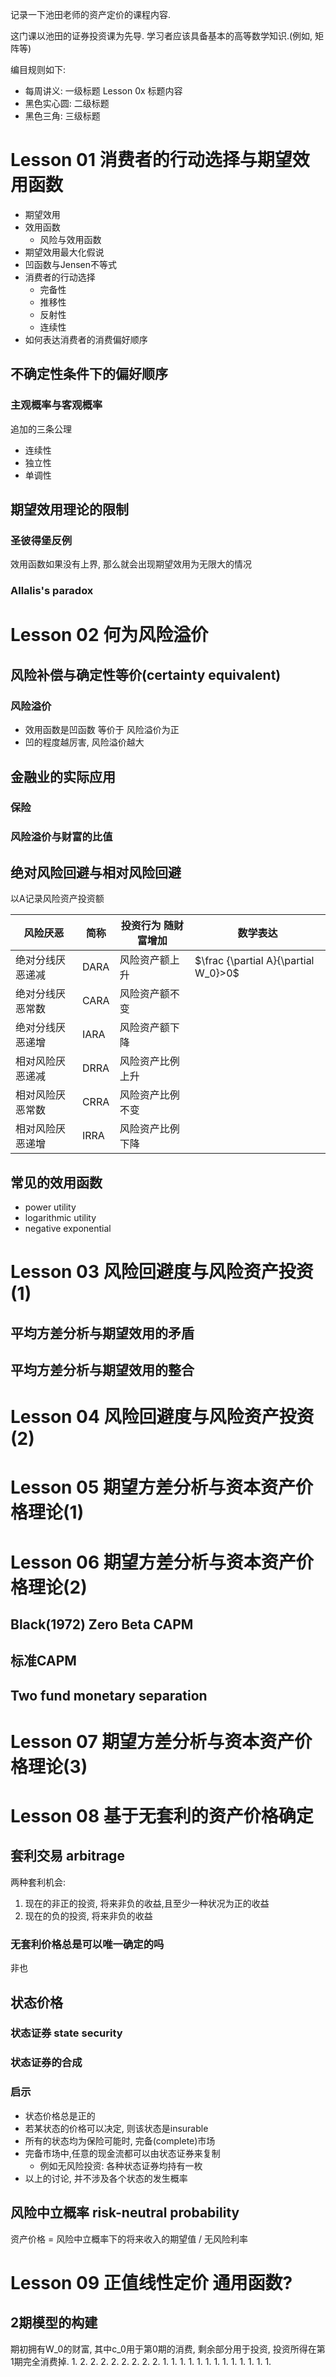 记录一下池田老师的资产定价的课程内容.

这门课以池田的证券投资课为先导. 学习者应该具备基本的高等数学知识.(例如, 矩阵等)

编目规则如下:
- 每周讲义:    一级标题 Lesson 0x 标题内容
- 黑色实心圆:  二级标题
- 黑色三角:    三级标题


# Lesson 01 消费者的行动选择与期望效用函数
- 期望效用
- 效用函数
    - 风险与效用函数
- 期望效用最大化假说
- 凹函数与Jensen不等式
- 消费者的行动选择
    - 完备性
    - 推移性
    - 反射性
    - 连续性
- 如何表达消费者的消费偏好顺序
## 不确定性条件下的偏好顺序
### 主观概率与客观概率
追加的三条公理
- 连续性
- 独立性
- 单调性
## 期望效用理论的限制
### 圣彼得堡反例
效用函数如果没有上界, 那么就会出现期望效用为无限大的情况
### Allalis's paradox
# Lesson 02 何为风险溢价
## 风险补偿与确定性等价(certainty equivalent)
### 风险溢价
- 效用函数是凹函数 等价于 风险溢价为正
- 凹的程度越厉害, 风险溢价越大
## 金融业的实际应用
### 保险
### 风险溢价与财富的比值
## 绝对风险回避与相对风险回避
以A记录风险资产投资额

| 风险厌恶         | 简称 | 投资行为  随财富增加 | 数学表达                             |
| ---------------- | ---- | -------------------- | ------------------------------------ |
| 绝对分线厌恶递减 | DARA | 风险资产额上升       | $\frac {\partial A}{\partial W_0}>0$ |
| 绝对分线厌恶常数 | CARA | 风险资产额不变       |                                      |
| 绝对分线厌恶递增 | IARA | 风险资产额下降       |                                      |
| 相对风险厌恶递减 | DRRA | 风险资产比例上升     |                                      |
| 相对风险厌恶常数 | CRRA | 风险资产比例不变     |                                      |
| 相对风险厌恶递增 | IRRA | 风险资产比例下降     |                                      |

## 常见的效用函数
- power utility
- logarithmic utility
- negative exponential
# Lesson 03 风险回避度与风险资产投资(1)
## 平均方差分析与期望效用的矛盾
## 平均方差分析与期望效用的整合

# Lesson 04 风险回避度与风险资产投资(2)

# Lesson 05 期望方差分析与资本资产价格理论(1)

# Lesson 06 期望方差分析与资本资产价格理论(2)
## Black(1972) Zero Beta CAPM
## 标准CAPM
## Two fund monetary separation
# Lesson 07 期望方差分析与资本资产价格理论(3)

# Lesson 08 基于无套利的资产价格确定

## 套利交易 arbitrage
两种套利机会:
1. 现在的非正的投资, 将来非负的收益,且至少一种状况为正的收益
2. 现在的负的投资, 将来非负的收益

### 无套利价格总是可以唯一确定的吗
非也
## 状态价格
### 状态证券 state security
### 状态证券的合成
### 启示
- 状态价格总是正的
- 若某状态的价格可以决定, 则该状态是insurable
- 所有的状态均为保险可能时, 完备(complete)市场
- 完备市场中,任意的现金流都可以由状态证券来复制
    - 例如无风险投资: 各种状态证券均持有一枚
- 以上的讨论, 并不涉及各个状态的发生概率
## 风险中立概率 risk-neutral probability
资产价格 = 风险中立概率下的将来收入的期望值 / 无风险利率
# Lesson 09 正值线性定价  通用函数?
## 2期模型的构建
期初拥有W_0的财富, 其中c_0用于第0期的消费, 剩余部分用于投资, 投资所得在第1期完全消费掉.
1.
2.
2.
2.
2.
2.
2.
2.
2.
1.
1.
1.
1.
1.
1.
1.
1.
1.
1.
1.
1.
1.
